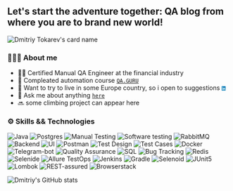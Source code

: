 ## Let's start the adventure together: QA blog from where you are to brand new world!
![Dmitriy Tokarev's card name](https://cardivo.vercel.app/api?name=Dmitriy%20Tokarev&description=Hello%20there.%20I%27m%20a%20Certified%20Manual%20QA%20Engineer%20at%20financial%20industry.&image=https://user-images.githubusercontent.com/84909251/161111344-95d513a7-4fe3-446e-bf9d-7e3706056069.png&backgroundColor=%23E0E0E0&linkedin=Dmitriy%20Tokarev%20&github=13axiom&pattern=leaf&colorPattern=%23eaeaea)

### 🧑🏼‍💻 About me
 
- 🖐🏻 Certified Manual QA Engineer at the financial industry
- 🔧 Compleated automation course <code>[QA.GURU](https://qa.guru/)</code>
- 💼 Want to try to live in some Europe country, so i open to suggestions [<img align="center" width="2%" title="Linkedin" src="/resources/logo/linkedinlogo.png">](https://www.linkedin.com/in/dmitriy-tokarev)
- 💬 Ask me about anything <code>[here](https://github.com/13axiom/13axiom/issues)</code>
- 🔜 some climbing project can appear here

### ⚙️ Skills && Technologies

![Java](https://img.shields.io/badge/-Java-111?&logo=Java&logoColor=007396)
![Postgres](https://img.shields.io/badge/-PostgreSQL-111?&logo=PostgreSQL)
![Manual Testing](https://img.shields.io/badge/-Manual%20Testing-111)
![Software testing](https://img.shields.io/badge/-Software%20Testing-111)
![RabbitMQ](https://img.shields.io/badge/-RabbitMQ-111?&logo=RabbitMQ)
![Backend](https://img.shields.io/badge/-Backend-111)
![UI](https://img.shields.io/badge/-UI-111)
![Postman](https://img.shields.io/badge/-Postman-111?&logo=Postman)
![Test Design](https://img.shields.io/badge/-Test%20Design-111)
![Test Cases](https://img.shields.io/badge/-Test%20Cases-111)
![Docker](https://img.shields.io/badge/-Docker-111?&logo=Docker)
![Telegram-bot](https://img.shields.io/badge/-Telegram%20bot-111?&logo=Telegram)
![Quality Assurance](https://img.shields.io/badge/-Quality%20Assurance-111)
![SQL](https://img.shields.io/badge/-SQL-111?&logo=MySQL)
![Bug Tracking](https://img.shields.io/badge/-Bug%20Tracking-111)
![Redis](https://img.shields.io/badge/-Redis-111?&logo=Redis)
![Selenide](https://img.shields.io/badge/-Selenide-111?&logo=Selenide)
![Allure TestOps](https://img.shields.io/badge/-Allure%20TestOps-111)
![Jenkins](https://img.shields.io/badge/-Jenkins-111?&logo=Jenkins)
![Gradle](https://img.shields.io/badge/-Gradle-111?&logo=Gradle)
![Selenoid](https://img.shields.io/badge/-Selenoid-111?&logo=Selenoid)
![JUnit5](https://img.shields.io/badge/-JUnit5-111?&logo=JUnit5)
![Lombok](https://img.shields.io/badge/-Lombok-111)
![REST-assured](https://img.shields.io/badge/-REST%20assured-111)
![Browserstack](https://img.shields.io/badge/-Browserstack-111)








![Dmitriy's GitHub stats](https://github-readme-stats.vercel.app/api?username=13axiom&hide=contribs,prs&show_icons=true&theme=dracula)



<!--
**13axiom/13axiom** is a ✨ _special_ ✨ repository because its `README.md` (this file) appears on your GitHub profile.

name=Dmitriy%20Tokarev&description=Hello,$20there.%20I%27m%20a%20Certifiedt%20Manual%20QA%20Engineer%20at%20financial%20industry.&image=https://avatars.githubusercontent.com/u/33148052?v=4&backgroundColor=%23ecf0f1&instagram=satyawikananda&linkedin=I%20Gusti%20Ngurah%20Satya%20%20Wikananda&github=satyawikananda&twitter=satya_wikananda&pattern=leaf&colorPattern=%23eaeaea)![5434378]()


Here are some ideas to get you started:

- 🔭 I’m currently working on ...
- 🌱 I’m currently learning ...
- 👯 I’m looking to collaborate on ...
- 🤔 I’m looking for help with ...
- 💬 Ask me about ...
- 📫 How to reach me: ...
- 😄 Pronouns: ...
- ⚡ Fun fact: ...
-->
